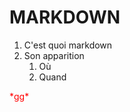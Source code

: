 # MARKDOWN
1. C'est quoi markdown
2. Son apparition
   1. Où
   2. Quand
<html>
<head>
</head>
<body>
<span style="color:red;">*gg*</span>
</body>
</html>
